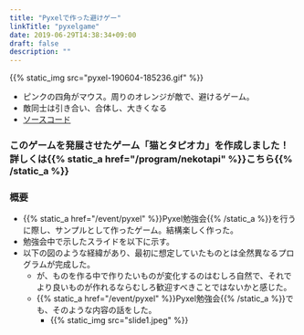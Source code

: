 ```yaml
---
title: "Pyxelで作った避けゲー"
linkTitle: "pyxelgame"
date: 2019-06-29T14:38:34+09:00
draft: false
description: ""
---
```


{{% static_img src="pyxel-190604-185236.gif" %}}
- ピンクの四角がマウス。周りのオレンジが敵で、避けるゲーム。
- 敵同士は引き合い、合体し、大きくなる
- <a href="https://github.com/104104104/MyPyxel">ソースコード</a>

<h3>このゲームを発展させたゲーム「猫とタピオカ」を作成しました！　詳しくは{{% static_a href="/program/nekotapi" %}}こちら{{% /static_a %}}</h3>

### 概要
- {{% static_a href="/event/pyxel" %}}Pyxel勉強会{{% /static_a %}}を行うに際し、サンプルとして作ったゲーム。結構楽しく作った。
- 勉強会中で示したスライドを以下に示す。
- 以下の図のような経緯があり、最初に想定していたものとは全然異なるプログラムが完成した。
  - が、ものを作る中で作りたいものが変化するのはむしろ自然で、それでより良いものが作れるならむしろ歓迎すべきことではないかと感じた。
  - {{% static_a href="/event/pyxel" %}}Pyxel勉強会{{% /static_a %}}でも、そのような内容の話をした。
    - {{% static_img src="slide1.jpeg" %}}
